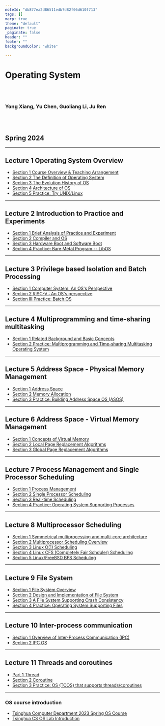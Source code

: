 ```yaml
---
noteId: "db877ea2d86511edb7d82f06d610f713"
tags: []
marp: true
theme: "default"
paginate: true
_paginate: false
header: ""
footer: ""
backgroundColor: "white"

---
```


<!-- theme: gaia -->
<!-- _class: lead -->

# Operating System

<br>
<br>

### Yong Xiang, Yu Chen, Guoliang Li, Ju Ren

<br>
<br>

## Spring 2024

---

<!-- theme: gaia -->
## Lecture 1 Operating System Overview
- [Section 1 Course Overview & Teaching Arrangement](./lec1/p1-intro.html)
- [Section 2 The Definition of Operating System](./lec1/p2-whatisos.html)
- [Section 3 The Evolution History of OS](./lec1/p3-oshistory.html)
- [Section 4 Architecture of OS](./lec1/p4-osarchitecture.html)
- [Section 5 Practice: Try UNIX/Linux](./lec1/p5-tryunix.html)


---
## Lecture 2 Introduction to Practice and Experiments

- [Section 1 Brief Analysis of Practice and Experiment](./lec2/p1-labintro.html)
- [Section 2 Compiler and OS](./lec2/p2-compiling.html)
- [Section 3 Hardware Boot and Software Boot](./lec2/p3-boot.html)
- [Section 4 Practice: Bare Metal Program -- LibOS](./lec2/p4-lab1.html)


---

## Lecture 3 Privilege based Isolation and Batch Processing
- [Section 1 Computer System: An OS's Perspective](./lec3/p1-osviewarch.html)
- [Section 2 RISC-V : An OS's perspective](./lec3/p2-osviewrv.html)
- [Section III Practice: Batch OS](./lec3/p3-batchos.html)


---

## Lecture 4 Multiprogramming and time-sharing multitasking
- [Section 1 Related Background and Basic Concepts](./lec4/p1-multiprog.html)
- [Section 2 Practice: Multiprogramming and Time-sharing Multitasking Operating System](./lec4/p2-labs.html)


---

## Lecture 5 Address Space - Physical Memory Management
- [Section 1 Address Space](./lec5/p1-memintro.html)
- [Section 2 Memory Allocation](./lec5/p2-memalloc.html)
- [Section 3 Practice: Building Address Space OS (ASOS)](./lec5/p3-labs.html)

---
## Lecture 6 Address Space - Virtual Memory Management
- [Section 1 Concepts of Virtual Memory](./lec6/p1-vmoverview.html)
- [Section 2 Local Page Replacement Algorithms](./lec6/p2-localpagereplace.html)
- [Section 3 Global Page Replacement Algorithms](./lec6/p3-globalpagereplace.html)


---
## Lecture 7 Process Management and Single Processor Scheduling
- [Section 1 Process Management](./lec7/p1-process-overview.html)
- [Section 2 Single Processor Scheduling](./lec7/p2-sched.html)
- [Section 3 Real-time Scheduling](./lec7/p3-realtime.html)
- [Section 4 Practice: Operating System Supporting Processes](./lec7/p4-labs.html)


---
## Lecture 8 Multiprocessor Scheduling
- [Section 1 Symmetrical multiprocessing and multi-core architecture](./lec8/p1-multiprocessor-overview.html)
- [Section 2 Multiprocessor Scheduling Overview](./lec8/p2-multiprocessor-sched-overview.html)
- [Section 3 Linux O(1) Scheduling](./lec8/p3-linux-O1-sched.html)
- [Section 4 Linux CFS (Completely Fair Schduler) Scheduling](./lec8/p4-linux-cfs-sched.html)
- [Section 5 Linux/FreeBSD BFS Scheduling](./lec8/p5-linux-bfs-sched.html)


---
## Lecture 9 File System
- [Section 1 File System Overview](./lec9/p1-fsoverview.html)
- [Section 2 Design and Implementation of File System](./lec9/p2-fsimplement.html)
- [Section 3 A File System Supporting Crash Consistency](./lec9/p3-fsjournal.html)
- [Section 4 Practice: Operating System Supporting Files](./lec9/p4-fs-lab.html)

---
## Lecture 10 Inter-process communication
- [Section 1 Overview of Inter-Process Communication (IPC)](./lec10/p1-ipcoverview.html)
- [Section 2 IPC OS](./lec10/p2-ipclabs.html)


---
## Lecture 11 Threads and coroutines
- [Part 1 Thread](./lec11/p1-thread.html)
- [Section 2 Coroutine](./lec11/p2-coroutine.html)
- [Section 3 Practice: OS (TCOS) that supports threads/coroutines](./lec11/p3-labs.html)

<!--
---
## Lecture 10 Inter-process communication
- [Section 1 Overview of Inter-Process Communication (IPC)](./lec10/p1-ipcoverview.html)
- [Section 2 Practice: OS that supports IPC](./lec10/p2-ipclabs.html)

---
## Lecture 12 Synchronization Mutex
- [Section 1 Overview](./lec12/p1-syncmutex.html)
- [Section 2 Semaphore](./lec12/p2-semaphore.html)
- [Section 3 Monitor and Condition Variables](./lec12/p3-monitor-cond.html)
- [Section 4 Synchronization Mutex Instance Problems](./lec12/p4-instances.html)
- [Section 5 Deadlock](./lec12/p5-deadlock.html)
- [Section 6 Practice: OS(SMOS) Supporting Synchronous Mutex](./lec12/p6-labs.html)

---
## Lecture Thirteen Device Management
- [Section 1 Device Interface](./lec13/p1-devinterface.html)
- [Section 2 Disk System](./lec13/p2-disk.html)
- [Section 3 Practice: Support device OS (DOS)](./lec13/p3-labs.html)

-->

---
### OS course introduction
- [Tsinghua Computer Department 2023 Spring OS Course](./course-intro.html)
- [Tsinghua CS OS Lab Introduction](./meeting/os-course-thcs-20220820.html)
